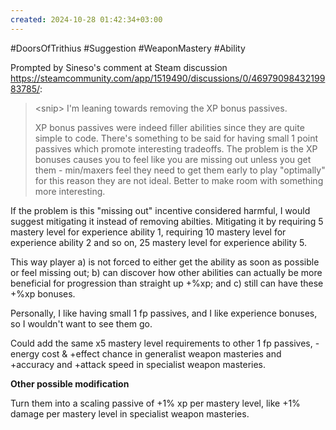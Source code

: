 ```yaml
---
created: 2024-10-28 01:42:34+03:00
---
```


#DoorsOfTrithius #Suggestion #WeaponMastery #Ability

Prompted by Sineso's comment at Steam discussion https://steamcommunity.com/app/1519490/discussions/0/4697909843219983785/:

> \<snip\>
> I'm leaning towards removing the XP bonus passives.
> 
> XP bonus passives were indeed filler abilities since they are quite simple to code. There's something to be said for having small 1 point passives which promote interesting tradeoffs. The problem is the XP bonuses causes you to feel like you are missing out unless you get them - min/maxers feel they need to get them early to play "optimally" for this reason they are not ideal. Better to make room with something more interesting.

If the problem is this "missing out" incentive considered harmful, I would suggest mitigating it instead of removing abilties. Mitigating it by requiring 5 mastery level for experience ability 1, requiring 10 mastery level for experience ability 2 and so on, 25 mastery level for experience ability 5.

This way player a) is not forced to either get the ability as soon as possible or feel missing out; b) can discover how other abilities can actually be more beneficial for progression than straight up +%xp; and c) still can have these +%xp bonuses.

Personally, I like having small 1 fp passives, and I like experience bonuses, so I wouldn't want to see them go.

Could add the same x5 mastery level requirements to other 1 fp passives, -energy cost & +effect chance in generalist weapon masteries and +accuracy and +attack speed in specialist weapon masteries.

**Other possible modification**

Turn them into a scaling passive of +1% xp per mastery level, like +1% damage per mastery level in specialist weapon masteries.